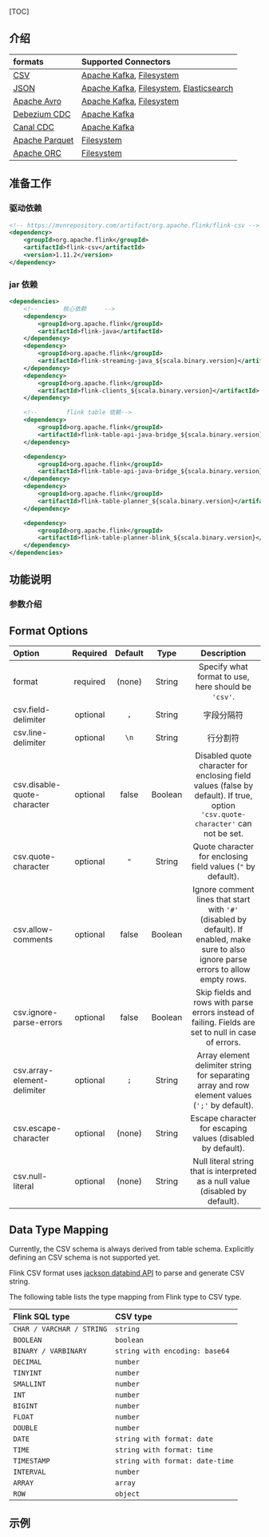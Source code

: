 [TOC]

## 介绍

| formats                                                       | Supported Connectors                                         |
| :----------------------------------------------------------- | :----------------------------------------------------------- |
| [CSV](https://ci.apache.org/projects/flink/flink-docs-release-1.11/dev/table/connectors/formats/csv.html) | [Apache Kafka](https://ci.apache.org/projects/flink/flink-docs-release-1.11/dev/table/connectors/kafka.html), [Filesystem](https://ci.apache.org/projects/flink/flink-docs-release-1.11/dev/table/connectors/filesystem.html) |
| [JSON](https://ci.apache.org/projects/flink/flink-docs-release-1.11/dev/table/connectors/formats/json.html) | [Apache Kafka](https://ci.apache.org/projects/flink/flink-docs-release-1.11/dev/table/connectors/kafka.html), [Filesystem](https://ci.apache.org/projects/flink/flink-docs-release-1.11/dev/table/connectors/filesystem.html), [Elasticsearch](https://ci.apache.org/projects/flink/flink-docs-release-1.11/dev/table/connectors/elasticsearch.html) |
| [Apache Avro](https://ci.apache.org/projects/flink/flink-docs-release-1.11/dev/table/connectors/formats/avro.html) | [Apache Kafka](https://ci.apache.org/projects/flink/flink-docs-release-1.11/dev/table/connectors/kafka.html), [Filesystem](https://ci.apache.org/projects/flink/flink-docs-release-1.11/dev/table/connectors/filesystem.html) |
| [Debezium CDC](https://ci.apache.org/projects/flink/flink-docs-release-1.11/dev/table/connectors/formats/debezium.html) | [Apache Kafka](https://ci.apache.org/projects/flink/flink-docs-release-1.11/dev/table/connectors/kafka.html) |
| [Canal CDC](https://ci.apache.org/projects/flink/flink-docs-release-1.11/dev/table/connectors/formats/canal.html) | [Apache Kafka](https://ci.apache.org/projects/flink/flink-docs-release-1.11/dev/table/connectors/kafka.html) |
| [Apache Parquet](https://ci.apache.org/projects/flink/flink-docs-release-1.11/dev/table/connectors/formats/parquet.html) | [Filesystem](https://ci.apache.org/projects/flink/flink-docs-release-1.11/dev/table/connectors/filesystem.html) |
| [Apache ORC](https://ci.apache.org/projects/flink/flink-docs-release-1.11/dev/table/connectors/formats/orc.html) | [Filesystem](https://ci.apache.org/projects/flink/flink-docs-release-1.11/dev/table/connectors/filesystem.html) |

## 准备工作

### 驱动依赖

```xml
<!-- https://mvnrepository.com/artifact/org.apache.flink/flink-csv -->
<dependency>
    <groupId>org.apache.flink</groupId>
    <artifactId>flink-csv</artifactId>
    <version>1.11.2</version>
</dependency>
```
 
### jar 依赖
```xml
<dependencies>
    <!--       核心依赖     -->
    <dependency>
        <groupId>org.apache.flink</groupId>
        <artifactId>flink-java</artifactId>
    </dependency>
    <dependency>
        <groupId>org.apache.flink</groupId>
        <artifactId>flink-streaming-java_${scala.binary.version}</artifactId>
    </dependency>
    <dependency>
        <groupId>org.apache.flink</groupId>
        <artifactId>flink-clients_${scala.binary.version}</artifactId>
    </dependency>

    <!--        flink table 依赖-->
    <dependency>
        <groupId>org.apache.flink</groupId>
        <artifactId>flink-table-api-java-bridge_${scala.binary.version}</artifactId>
    </dependency>

    <dependency>
        <groupId>org.apache.flink</groupId>
        <artifactId>flink-table-api-java-bridge_${scala.binary.version}</artifactId>
    </dependency>
    <dependency>
        <groupId>org.apache.flink</groupId>
        <artifactId>flink-table-planner_${scala.binary.version}</artifactId>
    </dependency>

    <dependency>
        <groupId>org.apache.flink</groupId>
        <artifactId>flink-table-planner-blink_${scala.binary.version}</artifactId>
    </dependency>
</dependencies>
```   
## 功能说明
 

### 参数介绍
 ## Format Options
 
 | Option                      | Required | Default |  Type   |                         Description                          |
 | :-------------------------- | :------: | :-----: | :-----: | :----------------------------------------------------------: |
 | format                      | required | (none)  | String  |     Specify what format to use, here should be `'csv'`.      |
 | csv.field-delimiter         | optional |   `,`   | String  |        字段分隔符  |
 | csv.line-delimiter          | optional |  `\n`   | String  | 行分割符 
 | csv.disable-quote-character | optional |  false  | Boolean | Disabled quote character for enclosing field values (false by default). If true, option `'csv.quote-character'` can not be set. |
 | csv.quote-character         | optional |   `"`   | String  | Quote character for enclosing field values (`"` by default). |
 | csv.allow-comments          | optional |  false  | Boolean | Ignore comment lines that start with `'#'` (disabled by default). If enabled, make sure to also ignore parse errors to allow empty rows. |
 | csv.ignore-parse-errors     | optional |  false  | Boolean | Skip fields and rows with parse errors instead of failing. Fields are set to null in case of errors. |
 | csv.array-element-delimiter | optional |   `;`   | String  | Array element delimiter string for separating array and row element values (`';'` by default). |
 | csv.escape-character        | optional | (none)  | String  | Escape character for escaping values (disabled by default).  |
 | csv.null-literal            | optional | (none)  | String  | Null literal string that is interpreted as a null value (disabled by default). |
 
 
## Data Type Mapping

Currently, the CSV schema is always derived from table schema. Explicitly defining an CSV schema is not supported yet.

Flink CSV format uses [jackson databind API](https://github.com/FasterXML/jackson-databind) to parse and generate CSV string.

The following table lists the type mapping from Flink type to CSV type.

| Flink SQL type            | CSV type                        |
| :------------------------ | :------------------------------ |
| `CHAR / VARCHAR / STRING` | `string`                        |
| `BOOLEAN`                 | `boolean`                       |
| `BINARY / VARBINARY`      | `string with encoding: base64`  |
| `DECIMAL`                 | `number`                        |
| `TINYINT`                 | `number`                        |
| `SMALLINT`                | `number`                        |
| `INT`                     | `number`                        |
| `BIGINT`                  | `number`                        |
| `FLOAT`                   | `number`                        |
| `DOUBLE`                  | `number`                        |
| `DATE`                    | `string with format: date`      |
| `TIME`                    | `string with format: time`      |
| `TIMESTAMP`               | `string with format: date-time` |
| `INTERVAL`                | `number`                        |
| `ARRAY`                   | `array`                         |
| `ROW`                     | `object`                        |
 
 
## 示例

